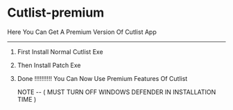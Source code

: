 # Cutlist-premium
Here You Can Get A Premium Version Of Cutlist App

----------------------------------------------------------------

1. First Install Normal Cutlist Exe
2. Then Install Patch Exe
3. Done !!!!!!!!!! You Can Now Use Premium Features Of Cutlist


   NOTE --  ( MUST TURN OFF WINDOWS DEFENDER IN INSTALLATION TIME ) 
